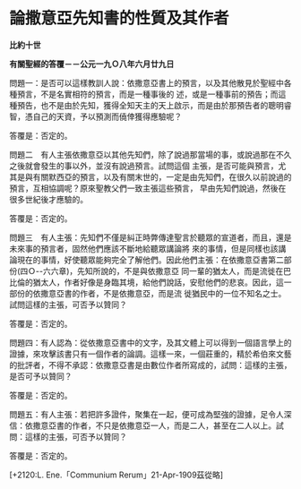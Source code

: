 # 論撒意亞先知書的性質及其作者


**比約十世**

**有關聖經的答覆－－公元一九Ｏ八年六月廿九日**





問題一：是否可以這樣教訓人說：依撒意亞書上的預言，以及其他散見於聖經中各種預言，不是名實相符的預言，而是一種事後的
述，或是一種事前的預告；而這種預告，也不是由於先知，獲得全知天主的天上啟示，而是由於那預告者的聰明睿智，憑自己的天資，予以預測而僥倖獲得應驗呢？

答覆是：否定的。

問題二　有人主張依撒意亞以其他先知們，除了說過那當場的事，或說過那在不久之後就會發生的事以外，並沒有說過預言。試問這個
主張，是否可能與預言，尤其是與有關默西亞的預言，以及有關末世的，一定是由先知們，在很久以前說過的預言，互相協調呢？原來聖教父們一致主張這些預言，
早由先知們說過，然後在很多世紀後才應驗的。

答覆是：否定的。

問題三　有人主張：先知們不僅是糾正時弊傳達聖言於聽眾的宣道者，而且，還是未來事的預言者，固然他們應該不斷地給聽眾講論將
來的事情，但是同樣也該講論現在的事情，好使聽眾能夠完全了解他們。因此他們主張：在依撒意亞書第二部份(四Ｏ--六六章)，先知所說的，不是與依撒意亞
同一輩的猶太人，而是流徙在巴比倫的猶太人，作者好像是身臨其境，給他們說話，安慰他們的悲哀。因此，這一部份的依撒意亞書的作者，不是依撒意亞，而是流
徙猶民中的一位不知名之士。試問這樣的主張，可否予以贊同？

答覆是：否定的。

問題四：有人認為：從依撒意亞書中的文字，及其文體上可以得到一個語言學上的證據，來攻擊該書只有一個作者的論調。這樣一來，一個莊重的，精於希伯來文藝的批評者，不得不承認：依撒意亞書是由數位作者所寫成的，試問：這樣的主張，是否可予以贊同？

答覆是：否定的。

問題五：有人主張：若把許多證件，聚集在一起，便可成為堅強的證據，足令人深信：依撒意亞書的作者，不只是依撒意亞一人，而是二人，甚至在二人以上。試問：這樣的主張，可否予以贊同？

答覆是：否定的。

[+2120:L. Ene.「Communium Rerum」21-Apr-1909茲從略]

